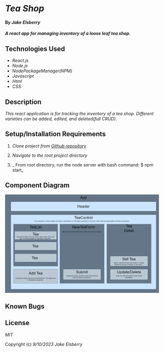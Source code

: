 # _Tea Shop_

#### By _**Jake Elsberry**_

#### _A react app for managing inventory of a loose leaf tea shop._

## Technologies Used

* _React.js_
* _Node.js_
* _NodePackageManager(NPM)_
* _Javascript_
* _Html_
* _CSS_

## Description

_This react application is for tracking the inventory of a tea shop. Different varieties can be added, edited, and deleted(full CRUD)._

## Setup/Installation Requirements

1.  _Clone project from [Github repository](https://github.com/Schmelzberry/TeaShop)_

2. _Navigate to the root project directory_

3.  _ From root directory, run the node server with bash command: $ npm start_

## Component Diagram

![Component Diagram](src/img/Tea.png "Component Diagram")

## Known Bugs


## License

_MIT_

Copyright (c) _9/10/2023_ _Jake Elsberry_